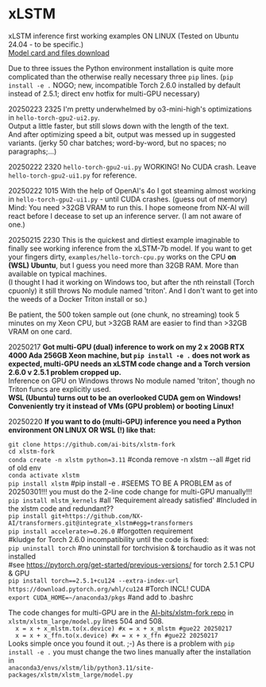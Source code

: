 # xLSTM
xLSTM inference first working examples ON LINUX (Tested on Ubuntu 24.04 - to be specific.)<br>
[Model card and files download](https://huggingface.co/NX-AI/xLSTM-7b)

Due to three issues the Python environment installation is quite more complicated than the otherwise really necessary three `pip` lines. (`pip install -e .` NOGO; new, incompatible Torch 2.6.0 installed by default instead of 2.5.1; direct env hotfix for multi-GPU necessary)

20250223 2325 I'm pretty underwhelmed by o3-mini-high's optimizations in `hello-torch-gpu2-ui2.py`.<br>
Output a little faster, but still slows down with the length of the text.<br>
And after optimizing speed a bit, output was messed up in suggested variants. (jerky 50 char batches; word-by-word, but no spaces; no paragraphs;...)

20250222 2320 `hello-torch-gpu2-ui.py` WORKING! No CUDA crash. Leave `hello-torch-gpu2-ui1.py` for reference.

20250222 1015 With the help of OpenAI's 4o I got steaming almost working in `hello-torch-gpu2-ui1.py` - until CUDA crashes. (guess out of memory)<br>
Mind: You need >32GB VRAM to run this. I hope someone from NX-AI will react before I decease to set up an inference server. (I am not aware of one.)

20250215 2230 This is the quickest and dirtiest example imaginable to finally see working inference from the xLSTM-7b model.
If you want to get your fingers dirty, `examples/hello-torch-cpu.py` works on the CPU **on (WSL) Ubuntu**, but I guess you need more than 32GB RAM. More than available on typical machines.<br>
(I thought I had it working on Windows too, but after the nth reinstall (Torch cpuonly) it still throws No module named 'triton'. And I don't want to get into the weeds of a Docker Triton install or so.)

Be patient, the 500 token sample out (one chunk, no streaming) took 5 minutes on my Xeon CPU, but >32GB RAM are easier to find than >32GB VRAM on one card.

20250217 **Got multi-GPU (dual) inference to work on my 2 x 20GB RTX 4000 Ada 256GB Xeon machine, but `pip install -e .` does not work as expected, multi-GPU needs an xLSTM code change and a Torch version 2.6.0 v 2.5.1 problem cropped up.**<br>
Inference on GPU on Windows throws No module named 'triton', though no Triton funcs are explicitly used.<br>
**WSL (Ubuntu) turns out to be an overlooked CUDA gem on Windows! Conveniently try it instead of VMs (GPU problem) or booting Linux!**

20250220 **If you want to do (multi-GPU) inference you need a Python environment ON LINUX OR WSL (!) like that:**<br>

`git clone https://github.com/ai-bits/xlstm-fork`<br>
`cd xlstm-fork`<br>
`conda create -n xlstm python=3.11` #conda remove -n xlstm --all #get rid of old env<br>
`conda activate xlstm`<br>
`pip install xlstm` #pip install -e . #SEEMS TO BE A PROBLEM as of 20250301!!! you must do the 2-line code change for multi-GPU manually!!!<br>
`pip install mlstm_kernels` #all 'Requirement already satisfied' #Included in the xlstm code and redundant??<br>
`pip install git+https://github.com/NX-AI/transformers.git@integrate_xlstm#egg=transformers`<br>
`pip install accelerate>=0.26.0` #forgotten requirement<br>
#kludge for Torch 2.6.0 incompatibility until the code is fixed:<br>
`pip uninstall torch` #no uninstall for torchvision & torchaudio as it was not installed<br>
#see https://pytorch.org/get-started/previous-versions/ for torch 2.5.1 CPU & GPU<br>
`pip install torch==2.5.1+cu124 --extra-index-url https://download.pytorch.org/whl/cu124` #Torch INCL! CUDA<br>
`export CUDA_HOME=~/anaconda3/pkgs` #and add to .bashrc<br>

The code changes for multi-GPU are in the [AI-bits/xlstm-fork repo](https://github.com/ai-bits/xlstm-fork) in `xlstm/xlstm_large/model.py` lines 504 and 508.<br>
`  x = x + x_mlstm.to(x.device) #x = x + x_mlstm #gue22 20250217`<br>
`  x = x + x_ffn.to(x.device) #x = x + x_ffn #gue22 20250217`<br>
Looks simple once you found it out. ;-)
As there is a problem with `pip install -e .` you must change the two lines manually after the installation in<br>
`anaconda3/envs/xlstm/lib/python3.11/site-packages/xlstm/xlstm_large/model.py`